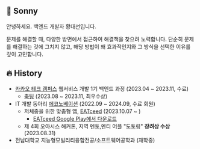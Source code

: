 ## 🍯 Sonny
안녕하세요. 백엔드 개발자 황대선입니다.

문제를 해결할 때, 다양한 방면에서 접근하여 해결책을 찾으려 노력합니다. 단순히 문제를 해결하는 것에 그치지 않고, 해당 방법이 왜 효과적인지와 그 방식을 선택한 이유를 깊이 고민합니다.

## 🔥 History
+ [카카오 테크 캠퍼스](https://www.kakaotechcampus.com/) 웹서비스 개발 1기 백엔드 과정 (2023.04 ~ 2023.11, 수료)
    + [축팅](https://github.com/Step3-kakao-tech-campus/Team14_BE) (2023.08 ~ 2023.11, 최우수상)
+ IT 개발 동아리 [에코노베이션](https://econovation.kr/) (2022.09 ~ 2024.09, 수료 회원)
    + 저체중을 위한 맞춤형 앱, [EATceed](https://github.com/JNU-econovation/EATceed) (2023.10.07 ~ )  
        + [EATceed Google Play에서 다운로드](https://play.google.com/store/apps/details?id=com.gaebaljip.eatceed&hl=ko)
    + 제 4회 오아시스 해커톤, 지역 멘토,멘티 어플 "도토링" **장려상 수상** (2023.08.31)
+ 전남대학교 지능형모빌리티융합전공/소프트웨어공학과 (재학중)
